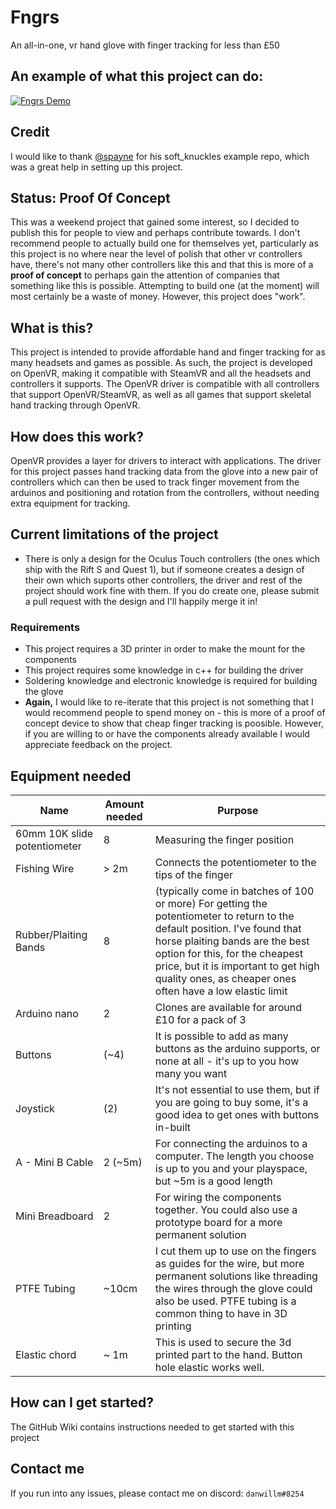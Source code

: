 # Fngrs
An all-in-one, vr hand glove with finger tracking for less than £50

## An example of what this project can do:
[![Fngrs Demo](https://img.youtube.com/vi/FPaCHbXl4mU/0.jpg)](https://www.youtube.com/watch?v=FPaCHbXl4mU)
## Credit
I would like to thank [@spayne](https://github.com/spayne) for his soft_knuckles example repo, which was a great help in setting up this project. 
## Status: Proof Of Concept
This was a weekend project that gained some interest, so I decided to publish this for people to view and perhaps contribute towards. I don't recommend people to actually build one for themselves yet, particularly as this project is no where near the level of polish that other vr controllers have, there's not many other controllers like this and that this is more of a **proof of concept** to perhaps gain the attention of companies that something like this is possible. Attempting to build one (at the moment) will most certainly be a waste of money. However, this project does "work".
## What is this?
This project is intended to provide affordable hand and finger tracking for as many headsets and games as possible. As such, the project is developed on OpenVR, making it compatible with SteamVR and all the headsets and controllers it supports. The OpenVR driver is compatible with all controllers that support OpenVR/SteamVR, as well as all games that support skeletal hand tracking through OpenVR.

## How does this work?
OpenVR provides a layer for drivers to interact with applications. The driver for this project passes hand tracking data from the glove into a new pair of controllers which can then be used to track finger movement from the arduinos and positioning and rotation from the controllers, without needing extra equipment for tracking.

## Current limitations of the project
* There is only a design for the Oculus Touch controllers (the ones which ship with the Rift S and Quest 1), but if someone creates a design of their own which suports other controllers, the driver and rest of the project should work fine with them. If you do create one, please submit a pull request with the design and I'll happily merge it in!

### Requirements
* This project requires a 3D printer in order to make the mount for the components
* This project requires some knowledge in c++ for building the driver
* Soldering knowledge and electronic knowledge is required for building the glove
* <b>Again,</b>  I would like to re-iterate that this project is not something that I would recommend people to spend money on - this is more of a proof of concept device to show that cheap finger tracking is poosible. However, if you are willing to or have the components already available I would appreciate feedback on the project.

## Equipment needed
| Name      | Amount needed | Purpose |
| ----------- | ----------- | ----------- | 
| 60mm 10K slide potentiometer | 8 |  Measuring the finger position |
| Fishing Wire | > 2m | Connects the potentiometer to the tips of the finger |
| Rubber/Plaiting Bands | 8 | (typically come in batches of 100 or more) For getting the potentiometer to return to the default position. I've found that horse plaiting bands are the best option for this, for the cheapest price, but it is important to get high quality ones, as cheaper ones often have a low elastic limit |
| Arduino nano | 2 | Clones are available for around £10 for a pack of 3 |
| Buttons | (~4) | It is possible to add as many buttons as the arduino supports, or none at all - it's up to you how many you want |
| Joystick | (2) | It's not essential to use them, but if you are going to buy some, it's a good idea to get ones with buttons in-built |
| A - Mini B Cable | 2 (~5m) | For connecting the arduinos to a computer. The length you choose is up to you and your playspace, but ~5m is a good length |
| Mini Breadboard | 2 | For wiring the components together. You could also use a prototype board for a more permanent solution |
| PTFE Tubing | ~10cm | I cut them up to use on the fingers as guides for the wire, but more permanent solutions like threading the wires through the glove could also be used. PTFE tubing is a common thing to have in 3D printing |
| Elastic chord | ~ 1m | This is used to secure the 3d printed part to the hand. Button hole elastic works well. |

## How can I get started?
The GitHub Wiki contains instructions needed to get started with this project

## Contact me
If you run into any issues, please contact me on discord: `danwillm#8254`
